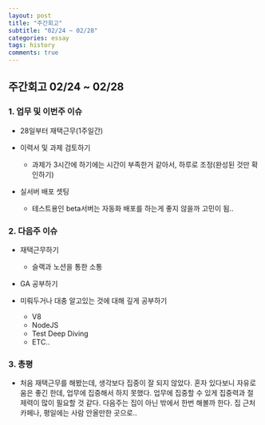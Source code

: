 ```yaml
---
layout: post
title: "주간회고"
subtitle: "02/24 ~ 02/28"
categories: essay
tags: history
comments: true
---
```


## 주간회고 02/24 ~ 02/28

### 1. 업무 및 이번주 이슈

- 28일부터 재택근무(1주일간)

- 이력서 및 과제 검토하기

  - 과제가 3시간에 하기에는 시간이 부족한거 같아서, 하루로 조정(완성된 것만 확인하기)

- 실서버 배포 셋팅
  - 테스트용인 beta서버는 자동화 배포를 하는게 좋지 않을까 고민이 됨..

### 2. 다음주 이슈

- 재택근무하기

  - 슬랙과 노션을 통한 소통

- GA 공부하기
- 미뤄두거나 대충 알고있는 것에 대해 깊게 공부하기
  - V8
  - NodeJS
  - Test Deep Diving
  - ETC..

### 3. 총평

- 처음 재택근무를 해봤는데, 생각보다 집중이 잘 되지 않았다. 혼자 있다보니 자유로움은 좋긴 한데, 업무에 집중해서 하지 못했다. 업무에 집중할 수 있게 집중력과 절제력이 많이 필요할 것 같다. 다음주는 집이 아닌 밖에서 한번 해볼까 한다. 집 근처 카페나, 평일에는 사람 안올만한 곳으로..
